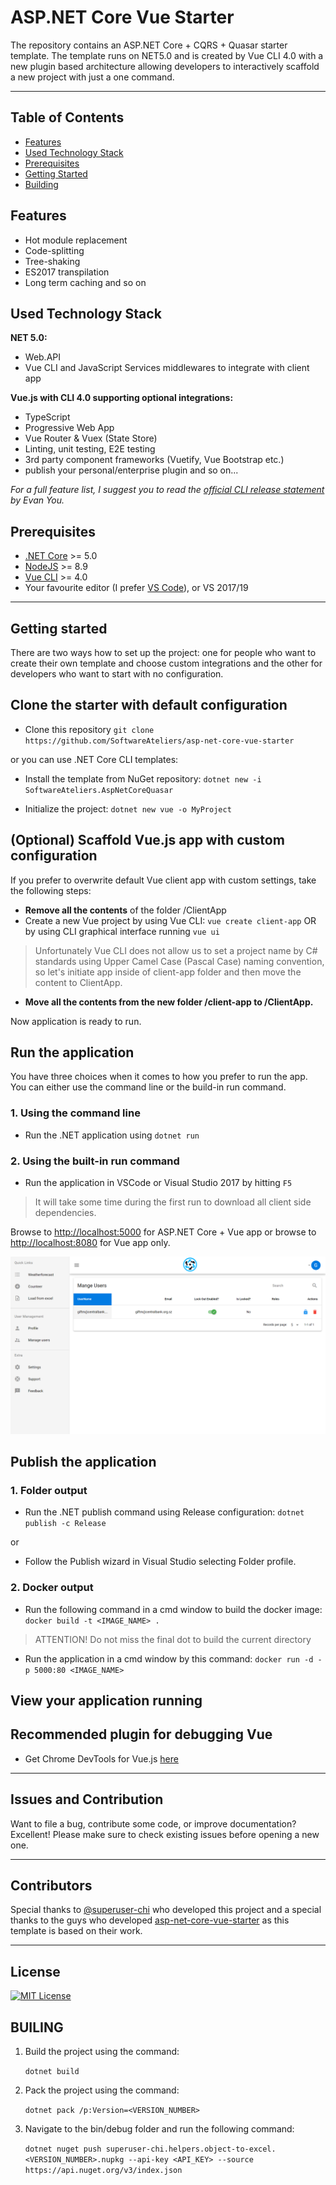 ﻿# ASP.NET Core Vue Starter

The repository contains an ASP.&#8203;NET Core + CQRS + Quasar starter template. The template runs on NET5.0 and is created by Vue CLI 4.0 with a new plugin based architecture allowing developers to interactively scaffold a new project with just a one command.

---

## Table of Contents

- [Features](#features)
- [Used Technology Stack](#used-technology-stack)
- [Prerequisites](#prerequisites)
- [Getting Started](#getting-started)
- [Building](#building)

## Features

- Hot module replacement
- Code-splitting
- Tree-shaking
- ES2017 transpilation
- Long term caching and so on

## Used Technology Stack

**NET 5.0:**

- Web.API
- Vue CLI and JavaScript Services middlewares to integrate with client app

**Vue.js with CLI 4.0 supporting optional integrations:**

- TypeScript
- Progressive Web App
- Vue Router & Vuex (State Store)
- Linting, unit testing, E2E testing
- 3rd party component frameworks (Vuetify, Vue Bootstrap etc.)
- publish your personal/enterprise plugin and so on...

_For a full feature list, I suggest you to read the [official CLI release statement](https://medium.com/the-vue-point/vue-cli-3-0-is-here-c42bebe28fbb) by Evan You._

## Prerequisites

- [.NET Core](https://www.microsoft.com/net/download/windows) >= 5.0
- [NodeJS](https://nodejs.org/) >= 8.9
- [Vue CLI](https://cli.vuejs.org/) >= 4.0
- Your favourite editor (I prefer [VS Code](https://code.visualstudio.com/)), or VS 2017/19

---

## Getting started

There are two ways how to set up the project: one for people who want to create their own template and choose custom integrations and the other for developers who want to start with no configuration.

## Clone the starter with default configuration

- Clone this repository `git clone https://github.com/SoftwareAteliers/asp-net-core-vue-starter`

or you can use .NET Core CLI templates:

- Install the template from NuGet repository: `dotnet new -i SoftwareAteliers.AspNetCoreQuasar`

- Initialize the project: `dotnet new vue -o MyProject`

## (Optional) Scaffold Vue.js app with custom configuration

If you prefer to overwrite default Vue client app with custom settings, take the following steps:

- **Remove all the contents** of the folder /ClientApp
- Create a new Vue project by using Vue CLI: `vue create client-app` OR by using CLI graphical interface running `vue ui`

> Unfortunately Vue CLI does not allow us to set a project name by C# standards using Upper Camel Case (Pascal Case) naming convention, so let's initiate app inside of client-app folder and then move the content to ClientApp.

- **Move all the contents from the new folder /client-app to /ClientApp.**

Now application is ready to run.

## Run the application

You have three choices when it comes to how you prefer to run the app. You can either use the command line or the build-in run command.

### 1. Using the command line

- Run the .NET application using `dotnet run`

### 2. Using the built-in run command

- Run the application in VSCode or Visual Studio 2017 by hitting `F5`

> It will take some time during the first run to download all client side dependencies.

Browse to [http://localhost:5000](http://localhost:5000) for ASP.&#8203;NET Core + Vue app or browse to [http://localhost:8080](http://localhost:8080) for Vue app only.

![Application screenshot](./screenshot.png)

## Publish the application

### 1. Folder output

- Run the .NET publish command using Release configuration: `dotnet publish -c Release`

or

- Follow the Publish wizard in Visual Studio selecting Folder profile.

### 2. Docker output

- Run the following command in a cmd window to build the docker image:
  `docker build -t <IMAGE_NAME> .`

> ATTENTION! Do not miss the final dot to build the current directory

- Run the application in a cmd window by this command:
  `docker run -d -p 5000:80 <IMAGE_NAME>`

## View your application running

## Recommended plugin for debugging Vue

- Get Chrome DevTools for Vue.js [here](https://chrome.google.com/webstore/detail/vuejs-devtools/nhdogjmejiglipccpnnnanhbledajbpd)

---

## Issues and Contribution

Want to file a bug, contribute some code, or improve documentation? Excellent! Please make sure to check existing issues before opening a new one.

---

## Contributors

Special thanks to [@superuser-chi](https://github.com/superuser-chi) who developed this project and a special thanks to the guys who developed [asp-net-core-vue-starter](https://github.com/SoftwareAteliers/asp-net-core-vue-starter) as this template is based on their work.

---

## License

[![MIT License](https://img.shields.io/badge/license-MIT-blue.svg?style=flat)](https://mit-license.org/)

## BUILING

1.  Build the project using the command:

    `dotnet build`

1.  Pack the project using the command:

    `dotnet pack /p:Version=<VERSION_NUMBER>`

1.  Navigate to the bin/debug folder and run the following command:

    `dotnet nuget push superuser-chi.helpers.object-to-excel.<VERSION_NUMBER>.nupkg --api-key <API_KEY> --source https://api.nuget.org/v3/index.json`
